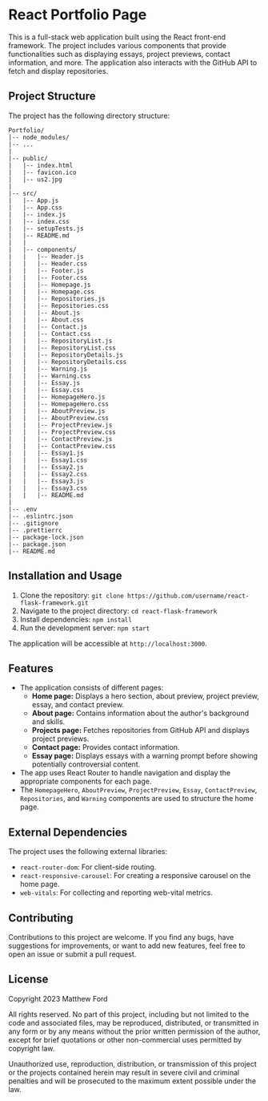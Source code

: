 # React Portfolio Page

This is a full-stack web application built using the React front-end framework. The project includes various components that provide functionalities such as displaying essays, project previews, contact information, and more. The application also interacts with the GitHub API to fetch and display repositories.

## Project Structure

The project has the following directory structure:

```
Portfolio/
|-- node_modules/
|-- ...
|
|-- public/
|   |-- index.html
|   |-- favicon.ico
|   |-- us2.jpg
|
|-- src/
|   |-- App.js
|   |-- App.css
|   |-- index.js
|   |-- index.css
|   |-- setupTests.js
|   |-- README.md
|   |
|   |-- components/
|   |   |-- Header.js
|   |   |-- Header.css
|   |   |-- Footer.js
|   |   |-- Footer.css
|   |   |-- Homepage.js
|   |   |-- Homepage.css
|   |   |-- Repositories.js
|   |   |-- Repositories.css
|   |   |-- About.js
|   |   |-- About.css
|   |   |-- Contact.js
|   |   |-- Contact.css
|   |   |-- RepositoryList.js
|   |   |-- RepositoryList.css
|   |   |-- RepositoryDetails.js
|   |   |-- RepositoryDetails.css
|   |   |-- Warning.js
|   |   |-- Warning.css
|   |   |-- Essay.js
|   |   |-- Essay.css
|   |   |-- HomepageHero.js
|   |   |-- HomepageHero.css
|   |   |-- AboutPreview.js
|   |   |-- AboutPreview.css
|   |   |-- ProjectPreview.js
|   |   |-- ProjectPreview.css
|   |   |-- ContactPreview.js
|   |   |-- ContactPreview.css
|   |   |-- Essay1.js
|   |   |-- Essay1.css
|   |   |-- Essay2.js
|   |   |-- Essay2.css
|   |   |-- Essay3.js
|   |   |-- Essay3.css
|   |   |-- README.md
|
|-- .env
|-- .eslintrc.json
|-- .gitignore
|-- .prettierrc
|-- package-lock.json
|-- package.json
|-- README.md
```


## Installation and Usage

1. Clone the repository: `git clone https://github.com/username/react-flask-framework.git`
2. Navigate to the project directory: `cd react-flask-framework`
3. Install dependencies: `npm install`
4. Run the development server: `npm start`

The application will be accessible at `http://localhost:3000`.

## Features

- The application consists of different pages:
  - **Home page:** Displays a hero section, about preview, project preview, essay, and contact preview.
  - **About page:** Contains information about the author's background and skills.
  - **Projects page:** Fetches repositories from GitHub API and displays project previews.
  - **Contact page:** Provides contact information.
  - **Essay page:** Displays essays with a warning prompt before showing potentially controversial content.
- The app uses React Router to handle navigation and display the appropriate components for each page.
- The `HomepageHero`, `AboutPreview`, `ProjectPreview`, `Essay`, `ContactPreview`, `Repositories`, and `Warning` components are used to structure the home page.

## External Dependencies

The project uses the following external libraries:

- `react-router-dom`: For client-side routing.
- `react-responsive-carousel`: For creating a responsive carousel on the home page.
- `web-vitals`: For collecting and reporting web-vital metrics.

## Contributing

Contributions to this project are welcome. If you find any bugs, have suggestions for improvements, or want to add new features, feel free to open an issue or submit a pull request.

## License

Copyright 2023 Matthew Ford

All rights reserved. No part of this project, including but not limited to the code and associated files, may be reproduced, distributed, or transmitted in any form or by any means without the prior written permission of the author, except for brief quotations or other non-commercial uses permitted by copyright law.

Unauthorized use, reproduction, distribution, or transmission of this project or the projects contained herein may result in severe civil and criminal penalties and will be prosecuted to the maximum extent possible under the law.
